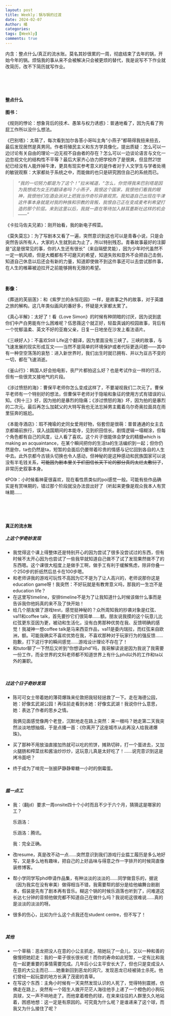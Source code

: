 ```yaml
---
layout: post
title: Weekly：锅与锅的过渡
date: 2024-02-07
Author: 橘
categories: 
tags: [Weekly]
comments: true
---
```


内含：整点什么/真正的流水账。莫名其妙很累的一周，彻底结束了去年的锅，开始今年的锅。烦恼我的事从来不会被解决只会被更烦的替代，我是说写不下作业就改简历，改不下简历就写作业。

<!-- more -->


<br><br><br>



#### 整点什么

**图书：**

《规则的悖论：想象背后的技术、愚笨与权力诱惑》：普通地看了，因为先看了狗屁工作所以没什么想法。

《巴别塔》：太萌了，每次看到加尔各答小哥叫主角“小燕子”都萌得我扭来扭去，最后发现居然是真男同。作者将殖民主义和东方学具像化，提出质疑：怎么可以一边讨论有关自由的理论一边无视不自由者的存在？怎么可以一边谈论语言与文化一边忽视文化的结构性不平等？最后大家齐心协力把学校炸了是很爽，但显然21世纪已经没有人能炸掉牛津，更具有现实参考意义的是作者对于人文学生与学者处境的敏锐观察：大家都处于系统之中，而能做的也只是研究困住自己的系统而已。

> *“我的一切努力都是为了这个！”拉米喊道，“怎么，你觉得我来巴别塔是因为我想成为女王的翻译者吗？小燕子，我恨这个国家，我恨他们看我的眼神，我恨他们在酒会派对上把我当作奇珍异兽观赏。我知道自己出现在牛津这件事本身就是对我的种族和宗教的背叛，我恨自己正在变成麦考利希望打造的那个阶层。来到这里以后，我就一直在等待加入赫耳墨斯社这样的机会——”*

《卡拉马佐夫兄弟》：刚开始看，我的新电子榨菜。

《莫失莫忘》：为了写剧本又看了一遍，突然意识到这也可以是青春小说，只是会突然告诉所有人，大家的人生就到此为止了，所以特别残忍。青春故事最好的注脚是“这是很常见的事，你的人生还有很长”（来自隔壁灵能），因为少年时代虽然不一定一帆风顺，但是大概都有不可磨灭的希望，知道失败和意外不会把自己击倒，知道自己休息以后还会有新的力量，知道即使做不到这件事还可以去尝试那件事，在人生的帷幕被迫拉开之前能够拥有无限的希望。

<br/>

**影像：**

《葬送的芙丽莲》：和《紫罗兰的永恒花园》一样，是故事之外的故事，对于英雄之旅的解构。这几年类似画风的番好多，怀疑是大家都太累了。

《真心半解》：太好了！看《Love Simon》的时候有种阴暗的讨厌，因为说到底你们中产白男能有什么困难呢？伍思薇这个就正好，轻盈真诚的校园故事，背后有一个忧郁温柔、英文不好的亚裔父亲，日复一日地坐在沙发上看法语片。

《三峡好人》：不喜欢Still Life这个翻译，因为里面没有三峡了。三峡的故事，与飞速发展的现实形成互文——当然不是简单的环境保护或者代际更迭问题——其中有一种空空荡荡的哀愁：进入新世界时，我们出生时就已拥有、并以为亘古不变的一切，都在飞速消逝。

《釜山行》：韩国人好会拍电影，丧尸片都拍这么好？也是考试作业一样的行活，但有一些很灵又接地气的片段。

《涉过愤怒的海》：曹保平老师你怎么变成这样了，不要凝视我们二次元了。曹保平老师有一个特别好的想法，但曹保平老师对于隐喻和象征的使用方式有错误的认知。《狗十三》好，因为拍的是暴烈的隐痛；《涉过愤怒的海》坏，因为拍的是暴烈的二次元。最后再怎么加弑父的大特写我也无法忘掉男主戴着乌尔奇奥拉面具在雨里狂奔的尴尬。

《本能寺酒店》：瑕不掩瑜的史同女爱用好物，俗套但是很萌：普普通通的女主去京都婚前旅行，误入战国期间的本能寺，见到织田信长。剧情逻辑一塌糊涂，但每个角色都有自己的风度，让人看了喜欢。这个片子很能体会梦女的精髓which is making an acquaintance，在某个瞬间把你的生活ta的生活编织到一起；但你仍然是你，ta也仍然是ta，短暂的会面后仍要带着珍贵的情感与记忆回到各自的人生中去。此外京都今古镜头切换也令人感动，但神秘的是这种感动和民族国家可以说没有半毛钱关系，~~可能因为剧本里关于织田信长天下论的部分真的太烂太敷衍了~~，非常历史叙事本身。

《POI》：小时候看神夏很喜欢，现在看性质类似的poi感觉一般。可能有些作品确实是有赏味期的，错过那个阶段就没办法尝出好了（听起来更像是观众我本人有赏味期……

<br/>

<br/>

<br/>





#### 真正的流水账

##### 上这个学奇妙发现

- 我觉得这个课上得整体还是特别开心的因为尝试了很多没尝试过的东西，但有时候不太开心因为也尝试了一些我早就知道自己做不了试了发现果然做不了的东西嗯。这个课很大程度上是做手工啊，做手工有利于缓解焦虑，除非你叠一个250步的折纸然后总卡在100步嗯。
- 和老师讲我的游戏可玩性不高因为它不是为了让人高兴的，老师说那你这是education game呀！我突然：不好玩就是有教育意义吗，那我的一生岂不是education life？
- 在这里写timeline，安排timeline不是为了让我知道什么时候该做什么事而是告诉我你他妈真的来不及了快开始！
- 给几个朋友做了游戏test，感觉挺神秘的？众所周知我的抄袭对象是红弦、va11和coffee talk，首先要抄它们很简单……额。朋友说我摸的这个玩意儿比红弦更东亚因为更，被动和生活化，没有白男那种优势在我、反馈明确的感觉！我凝神一想coffee talk是马来西亚作品，va11是委内瑞拉，而红弦来自欧洲，额。可能我确实不喜欢优势在我，不喜欢那种对于玩家行为的强反馈……抱歉，打下这行字的瞬间感觉……游戏设计理论不存在了！
- 和tutor聊了一下然后又听到“你想读phd”吗，我哥解读说是因为我说了我需要一份工作，而全世界的文科老师都不知道世界上有什么phd以外的工作和ta以外的兼职。

<br/>

##### 过这个日子奇妙发现

- 陈可可女士带着她的薄荷爆珠来伦敦把我轻轻拯救了一下。走在海德公园，她：好像玄武湖公园！再往前走看到水她：好像玄武湖！我说你什么意思，她：表达了作者的思乡之情。

  我俩见面感觉像两个老登，沉默地走在路上突然：来一根吗？她走第二天我突然淡淡地想抽烟，于是点播一首：《你离开了这座城市从此再没人给我递爆珠》。

- 买了那种不用放油直接加热就可以吃的煎饼，摊熟切碎，打一个蛋进去，又加火腿肠和榨菜丝和酱油炒炒炒，这玩意儿真是太好吃了！……说完意识到这是烤冷面吧？

- 终于成为了啃完一张披萨静静晕糖一小时的倒霉蛋。

  <br/>

##### 揾一点工

- 我：（翻jd）要求一周onsite四十个小时而且不少于六个月，猜猜这是哪家的工？

  乐涵洛：

  乐涵洛：腾讯。

  我：完全正确。

- 改resume，真是改不动一点……突然意识到我们游戏行业揾工履历是多么地好写，又是多么地有趣味，把自己的上好品味与得意之作一字排开的时候简直像装修博客。

- 帮小学同学写phd申请作品集，有种淡淡的淡淡的……同学做音乐的，据说（因为我实在没有审美）做得相当不错，我需要帮的部分是给他编舞台剧剧本，假装是先有了剧本再有音乐。糊这个锅的时候乐涵落也听到了，问难道这长达七分钟的音频他做完都不知道自己在做什么吗？我说呃这很难说……真的是淡淡的淡淡的呀。

- 很多的伤心，比如为什么这个点我还在student centre，但不写了！

<br/>

##### 其他

- 一个草稿：恶龙把没人在意的小公主抓走，陪她玩了一会儿，又以一种和善的傲慢把她赶走：我的一辈子很长很长呢！而你的寿命如此短暂，一定有比和我在一起更重要的事情需要完成。几年后小公主平安长大了，但也只是变成没人在意的大公主而已……她重新回到恶龙的洞穴，发现恶龙已经被骑士杀死。他们曾经一起玩耍的地方长满了茂密的青草。
- 在写这个东西：主角小时候有一天突然发现认识的人死了，觉得特别震撼，仿佛走在路上，突然有一个陌生人拨开茫茫人海往他手上递了一个橙色的小狗玩具球，又一声不响地走了。而他拿着橙色的球，在来来往往的人群里久久地站着，困惑地想：这一定是有原因的。可究竟为什么呢？是谁递来了这个球，而我又为什么接住了呢？







